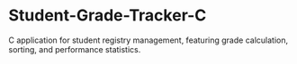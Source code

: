 # Student-Grade-Tracker-C
C application for student registry management, featuring grade calculation, sorting, and performance statistics.
